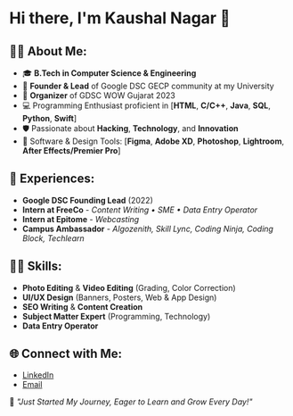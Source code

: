 # Hi there, I'm Kaushal Nagar 👋

## 👨‍💻 About Me:

- 🎓 **B.Tech in Computer Science & Engineering**
- 🚀 **Founder & Lead** of Google DSC GECP community at my University
- 🌟 **Organizer** of GDSC WOW Gujarat 2023
- 💻 Programming Enthusiast proficient in [**HTML**, **C/C++**, **Java**, **SQL**, **Python**, **Swift**]
- 🛡️ Passionate about **Hacking**, **Technology**, and **Innovation**
- 📱 Software & Design Tools: [**Figma**, **Adobe XD**, **Photoshop**, **Lightroom**, **After Effects/Premier Pro**]

## 💼 Experiences:

- **Google DSC Founding Lead** (2022)
- **Intern at FreeCo** - *Content Writing • SME • Data Entry Operator*
- **Intern at Epitome** - *Webcasting*
- **Campus Ambassador** - *Algozenith, Skill Lync, Coding Ninja, Coding Block, Techlearn*

## 🧑‍🎨 Skills:

- **Photo Editing** & **Video Editing** (Grading, Color Correction)
- **UI/UX Design** (Banners, Posters, Web & App Design)
- **SEO Writing** & **Content Creation**
- **Subject Matter Expert** (Programming, Technology)
- **Data Entry Operator**

## 🌐 Connect with Me:

- [LinkedIn](https://www.linkedin.com/in/kaushal-nagar997/)
- [Email](mailto:kaushalnagar997@gmail.com)

<!-- ## 🚀 Projects & Contributions:

- **Project 1** - Brief description
- **Project 2** - Brief description -->

🌟 *"Just Started My Journey, Eager to Learn and Grow Every Day!"*
